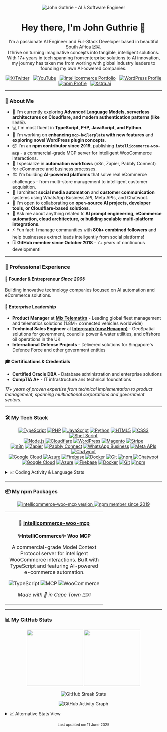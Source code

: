 <!-- Header Image -->
<p align="center">
  <img src="https://placehold.co/1200x300/0D1117/FFFFFF?text=John+Guthrie+-+AI+%26+Software+Engineer" alt="John Guthrie - AI & Software Engineer"/>
  <!-- Consider creating a personalized header on Canva/Figma for an even more unique touch! -->
</p>

<!-- Introduction -->
<h1 align="center">Hey there, I'm John Guthrie 👋</h1>

<p align="center">
  I'm a passionate AI Engineer and Full-Stack Developer based in beautiful South Africa 🇿🇦.
  <br />
  I thrive on turning imaginative concepts into tangible, intelligent solutions. With 17+ years in tech spanning from enterprise solutions to AI innovation, my journey has taken me from working with global industry leaders to founding my own AI-powered companies.
</p>

<!-- Social & Professional Links -->
<p align="center">
  <a href="https://x.com/xstraai" target="_blank"><img src="https://img.shields.io/badge/X-%23000000.svg?&style=for-the-badge&logo=X&logoColor=white" alt="X/Twitter"></a> &nbsp;
  <a href="https://www.youtube.com/@XstraAI" target="_blank"><img src="https://img.shields.io/badge/YouTube-%23FF0000.svg?&style=for-the-badge&logo=YouTube&logoColor=white" alt="YouTube"></a> &nbsp;
  <a href="https://intellicommerce.co.za" target="_blank"><img src="https://img.shields.io/badge/Intellicommerce-1A73E8.svg?&style=for-the-badge&logo=googlechrome&logoColor=white" alt="Intellicommerce Portfolio"></a> &nbsp;
  <a href="https://profiles.wordpress.org/jlfguthrie/" target="_blank"><img src="https://img.shields.io/badge/WordPress-21759B.svg?&style=for-the-badge&logo=WordPress&logoColor=white" alt="WordPress Profile"></a> &nbsp;
  <a href="https://www.npmjs.com/~jlfguthrie" target="_blank"><img src="https://img.shields.io/badge/npm-CB3837.svg?&style=for-the-badge&logo=npm&logoColor=white" alt="npm Profile"></a> &nbsp;
  <a href="https://xstra.ai" target="_blank"><img src="https://img.shields.io/badge/Xstra.ai-FF69B4.svg?&style=for-the-badge&logo=databricks&logoColor=white" alt="Xstra.ai"></a>
</p>

---

### 🚀 About Me

*   🧠 I'm currently exploring **Advanced Language Models, serverless architectures on Cloudflare, and modern authentication patterns (like Hellō)**.
*   💻 I'm most fluent in **TypeScript, PHP, JavaScript, and Python**.
*   🔭 I'm working on **enhancing `mcp-boilerplate` with new features** and **exploring novel WordPress plugin concepts**.
*   📦 I'm an **npm contributor since 2019**, publishing **`intellicommerce-woo-mcp`** - a commercial-grade MCP server for intelligent WooCommerce interactions.
*   🤖 I specialize in **automation workflows** (n8n, Zapier, Pabbly Connect) for eCommerce and business processes.
*   🏗️ I'm building **AI-powered platforms** that solve real eCommerce challenges - from multi-store management to intelligent customer acquisition.
*   📱 I architect **social media automation** and **customer communication** systems using WhatsApp Business API, Meta APIs, and Chatwoot.
*   🤝 I'm open to collaborating on **open-source AI projects, developer tools, or Cloudflare-based solutions**.
*   💬 Ask me about anything related to **AI prompt engineering, eCommerce automation, cloud architecture, or building scalable multi-platform integrations**.
*   ⚡ Fun fact: I manage communities with **80k+ combined followers** and help businesses extract leads intelligently from social platforms!
*   🗓️ **GitHub member since October 2018** - 7+ years of continuous development!

---

### 💼 Professional Experience

#### 🚀 **Founder & Entrepreneur** *Since 2008*
Building innovative technology companies focused on AI automation and eCommerce solutions.

#### 🏢 **Enterprise Leadership**
- **Product Manager** at [**Mix Telematics**](https://www.mixtelematics.com/) - Leading global fleet management and telematics solutions (1.8M+ connected vehicles worldwide)
- **Technical Sales Engineer** at [**Intergraph (now Hexagon)**](https://hexagon.com/intergraph) - GeoSpatial solutions for government, councils, power & water utilities, and offshore oil operations in the UK
- **International Defense Projects** - Delivered solutions for Singapore's Defence Force and other government entities

#### 🎓 **Certifications & Credentials**
- **Certified Oracle DBA** - Database administration and enterprise solutions
- **CompTIA A+** - IT infrastructure and technical foundations

*17+ years of proven expertise from technical implementation to product management, spanning multinational corporations and government sectors.*

---

### 🛠️ My Tech Stack

<p align="center">
  <!-- Languages -->
  <a href="#"><img src="https://img.shields.io/badge/TypeScript-3178C6.svg?&style=for-the-badge&logo=TypeScript&logoColor=white" alt="TypeScript"/></a>
  <a href="#"><img src="https://img.shields.io/badge/PHP-777BB4.svg?&style=for-the-badge&logo=PHP&logoColor=white" alt="PHP"/></a>
  <a href="#"><img src="https://img.shields.io/badge/JavaScript-F7DF1E.svg?&style=for-the-badge&logo=JavaScript&logoColor=black" alt="JavaScript"/></a>
  <a href="#"><img src="https://img.shields.io/badge/Python-3776AB.svg?&style=for-the-badge&logo=Python&logoColor=white" alt="Python"/></a>
  <a href="#"><img src="https://img.shields.io/badge/HTML5-E34F26.svg?&style=for-the-badge&logo=HTML5&logoColor=white" alt="HTML5"/></a>
  <a href="#"><img src="https://img.shields.io/badge/CSS3-1572B6.svg?&style=for-the-badge&logo=CSS3&logoColor=white" alt="CSS3"/></a>
  <a href="#"><img src="https://img.shields.io/badge/Shell_Script-121011.svg?&style=for-the-badge&logo=gnu-bash&logoColor=white" alt="Shell Script"/></a>
  <br />
  <!-- Frameworks/Platforms/Libraries -->
  <a href="#"><img src="https://img.shields.io/badge/Node.js-339933.svg?&style=for-the-badge&logo=Node.js&logoColor=white" alt="Node.js"/></a>
  <a href="#"><img src="https://img.shields.io/badge/Cloudflare-F38020.svg?&style=for-the-badge&logo=Cloudflare&logoColor=white" alt="Cloudflare"/></a>
  <a href="#"><img src="https://img.shields.io/badge/WordPress-21759B.svg?&style=for-the-badge&logo=WordPress&logoColor=white" alt="WordPress"/></a>
  <a href="#"><img src="https://img.shields.io/badge/Magento-EE672F.svg?&style=for-the-badge&logo=Magento&logoColor=white" alt="Magento"/></a>
  <a href="#"><img src="https://img.shields.io/badge/Stripe-626CD9.svg?&style=for-the-badge&logo=Stripe&logoColor=white" alt="Stripe"/></a>
  <br />
  <!-- Automation & APIs -->
  <a href="#"><img src="https://img.shields.io/badge/n8n-EA4B71.svg?&style=for-the-badge&logo=n8n&logoColor=white" alt="n8n"/></a>
  <a href="#"><img src="https://img.shields.io/badge/Zapier-FF4A00.svg?&style=for-the-badge&logo=Zapier&logoColor=white" alt="Zapier"/></a>
  <a href="#"><img src="https://img.shields.io/badge/Pabbly-4285F4.svg?&style=for-the-badge&logo=Google&logoColor=white" alt="Pabbly Connect"/></a>
  <a href="#"><img src="https://img.shields.io/badge/WhatsApp_Business-25D366.svg?&style=for-the-badge&logo=WhatsApp&logoColor=white" alt="WhatsApp Business"/></a>
  <a href="#"><img src="https://img.shields.io/badge/Meta_APIs-1877F2.svg?&style=for-the-badge&logo=Meta&logoColor=white" alt="Meta APIs"/></a>
  <a href="#"><img src="https://img.shields.io/badge/Chatwoot-1F93FF.svg?&style=for-the-badge&logo=LiveChat&logoColor=white" alt="Chatwoot"/></a>
  <br />
  <!-- Cloud & Infrastructure -->
  <a href="#"><img src="https://img.shields.io/badge/Google_Cloud-4285F4.svg?&style=for-the-badge&logo=Google-Cloud&logoColor=white" alt="Google Cloud"/></a>
  <a href="#"><img src="https://img.shields.io/badge/Azure-0078D4.svg?&style=for-the-badge&logo=Microsoft-Azure&logoColor=white" alt="Azure"/></a>
  <a href="#"><img src="https://img.shields.io/badge/Firebase-FFCA28.svg?&style=for-the-badge&logo=Firebase&logoColor=black" alt="Firebase"/></a>
  <a href="#"><img src="https://img.shields.io/badge/Docker-2496ED.svg?&style=for-the-badge&logo=Docker&logoColor=white" alt="Docker"/></a>
  <a href="#"><img src="https://img.shields.io/badge/Git-F05032.svg?&style=for-the-badge&logo=Git&logoColor=white" alt="Git"/></a>
  <a href="#"><img src="https://img.shields.io/badge/npm-CB3837.svg?&style=for-the-badge&logo=npm&logoColor=white" alt="npm"/></a>
  <a href="#"><img src="https://img.shields.io/badge/Chatwoot-1F93FF.svg?&style=for-the-badge&logo=LiveChat&logoColor=white" alt="Chatwoot"/></a>
  <br />
  <!-- Cloud & Infrastructure -->
  <a href="#"><img src="https://img.shields.io/badge/Google_Cloud-4285F4.svg?&style=for-the-badge&logo=Google-Cloud&logoColor=white" alt="Google Cloud"/></a>
  <a href="#"><img src="https://img.shields.io/badge/Azure-0078D4.svg?&style=for-the-badge&logo=Microsoft-Azure&logoColor=white" alt="Azure"/></a>
  <a href="#"><img src="https://img.shields.io/badge/Firebase-FFCA28.svg?&style=for-the-badge&logo=Firebase&logoColor=black" alt="Firebase"/></a>
  <a href="#"><img src="https://img.shields.io/badge/Docker-2496ED.svg?&style=for-the-badge&logo=Docker&logoColor=white" alt="Docker"/></a>
  <a href="#"><img src="https://img.shields.io/badge/Git-F05032.svg?&style=for-the-badge&logo=Git&logoColor=white" alt="Git"/></a>
  <a href="#"><img src="https://img.shields.io/badge/npm-CB3837.svg?&style=for-the-badge&logo=npm&logoColor=white" alt="npm"/></a>
</p>

<!-- Dynamic Coding Activity -->
<details>
<summary>📈 Coding Activity & Language Stats</summary>
<br>

<p align="center">
  <img src="https://github-readme-stats.vercel.app/api/wakatime?username=jlfguthrie&theme=dracula&hide_border=true&bg_color=0d1117" alt="WakaTime Stats"/>
</p>

<p align="center">
  <img src="https://streak-stats.demolab.com/?user=jlfguthrie&theme=dracula&hide_border=true&background=0d1117" alt="Alternative Streak Stats"/>
</p>

</details>

---

### 📦 My npm Packages

<p align="center">
  <a href="https://www.npmjs.com/package/intellicommerce-woo-mcp" target="_blank">
    <img src="https://img.shields.io/npm/v/intellicommerce-woo-mcp?style=for-the-badge&logo=npm&color=CB3837" alt="intellicommerce-woo-mcp version"/>
  </a>
  <a href="https://www.npmjs.com/~jlfguthrie" target="_blank">
    <img src="https://img.shields.io/badge/npm%20member%20since-2019-CB3837?style=for-the-badge&logo=npm" alt="npm member since 2019"/>
  </a>
</p>

<table align="center">
  <tr>
    <td align="center" width="300">
      <h4>🛒 <a href="https://www.npmjs.com/package/intellicommerce-woo-mcp">intellicommerce-woo-mcp</a></h4>
      <p><strong>✨IntelliCommerce✨ Woo MCP</strong></p>
      <p>A commercial-grade Model Context Protocol server for intelligent WooCommerce interactions. Built with TypeScript and featuring AI-powered e-commerce automation.</p>
      <p>
        <img src="https://img.shields.io/badge/TypeScript-3178C6.svg?style=flat&logo=TypeScript&logoColor=white" alt="TypeScript"/>
        <img src="https://img.shields.io/badge/MCP-FF6B6B.svg?style=flat&logo=databricks&logoColor=white" alt="MCP"/>
        <img src="https://img.shields.io/badge/WooCommerce-96588A.svg?style=flat&logo=woocommerce&logoColor=white" alt="WooCommerce"/>
      </p>
      <p><em>Made with 🧡 in Cape Town 🇿🇦</em></p>
    </td>
  </tr>
</table>

---

### 📊 My GitHub Stats

<p align="center">
  <img height="180em" src="https://github-readme-stats.vercel.app/api?username=jlfguthrie&show_icons=true&theme=dracula&include_all_commits=true&count_private=true&hide_border=true&bg_color=0d1117&cache_seconds=1800"/>
  <img height="180em" src="https://github-readme-stats.vercel.app/api/top-langs/?username=jlfguthrie&layout=compact&langs_count=8&theme=dracula&hide_border=true&bg_color=0d1117&cache_seconds=1800&include_all_commits=true&count_private=true&exclude_repo=jlfguthrie"/>
</p>

<p align="center">
  <img src="https://github-readme-streak-stats.herokuapp.com/?user=jlfguthrie&theme=dracula&hide_border=true&background=0d1117" alt="GitHub Streak Stats"/>
</p>

<!-- Dynamic Activity Graph -->
<p align="center">
  <img src="https://github-readme-activity-graph.vercel.app/graph?username=jlfguthrie&theme=dracula&hide_border=true&bg_color=0d1117" alt="GitHub Activity Graph"/>
</p>

<!-- Alternative GitHub Stats with different parameters -->
<details>
<summary>📈 Alternative Stats View</summary>
<br>

<p align="center">
  <img height="180em" src="https://github-readme-stats-git-masterrstaa-rickstaa.vercel.app/api?username=jlfguthrie&show_icons=true&theme=dracula&include_all_commits=true&count_private=true&hide_border=true"/>
  <img height="180em" src="https://github-readme-stats-sigma-five.vercel.app/api/top-langs/?username=jlfguthrie&layout=compact&langs_count=10&theme=dracula&hide_border=true&include_all_commits=true&count_private=true"/>
</p>

<!-- Trophies for achievements -->
<p align="center">
  <img src="https://github-profile-trophy.vercel.app/?username=jlfguthrie&theme=dracula&no-frame=true&no-bg=true&margin-w=4" alt="GitHub Trophies"/>
</p>

</details>

<!-- Footer -->
<p align="center">
  <small>Last updated on: 11 June 2025</small>
</p>
